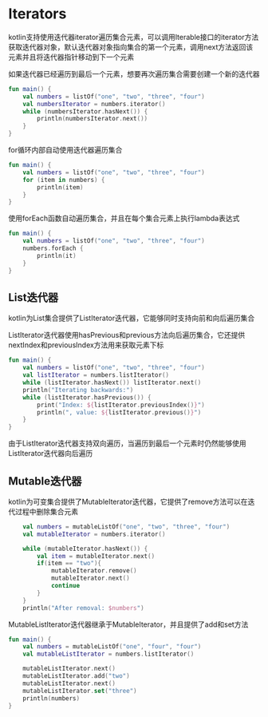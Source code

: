 # Iterators

kotlin支持使用迭代器iterator遍历集合元素，可以调用Iterable接口的iterator方法获取迭代器对象，默认迭代器对象指向集合的第一个元素，调用next方法返回该元素并且将迭代器指针移动到下一个元素

如果迭代器已经遍历到最后一个元素，想要再次遍历集合需要创建一个新的迭代器

```kotlin
fun main() {
    val numbers = listOf("one", "two", "three", "four")
    val numbersIterator = numbers.iterator()
    while (numbersIterator.hasNext()) {
        println(numbersIterator.next())
    }
}
```

for循环内部自动使用迭代器遍历集合

```kotlin
fun main() {
    val numbers = listOf("one", "two", "three", "four")
    for (item in numbers) {
        println(item)
    }
}
```

使用forEach函数自动遍历集合，并且在每个集合元素上执行lambda表达式

```kotlin
fun main() {
    val numbers = listOf("one", "two", "three", "four")
    numbers.forEach {
        println(it)
    }
}
```

## List迭代器
kotlin为List集合提供了ListIterator迭代器，它能够同时支持向前和向后遍历集合

ListIterator迭代器使用hasPrevious和previous方法向后遍历集合，它还提供nextIndex和previousIndex方法用来获取元素下标

```kotlin
fun main() {
    val numbers = listOf("one", "two", "three", "four")
    val listIterator = numbers.listIterator()
    while (listIterator.hasNext()) listIterator.next()
    println("Iterating backwards:")
    while (listIterator.hasPrevious()) {
        print("Index: ${listIterator.previousIndex()}")
        println(", value: ${listIterator.previous()}")
    }
}
```

由于ListIterator迭代器支持双向遍历，当遍历到最后一个元素时仍然能够使用ListIterator迭代器向后遍历

## Mutable迭代器
kotlin为可变集合提供了MutableIterator迭代器，它提供了remove方法可以在迭代过程中删除集合元素

```kotlin
    val numbers = mutableListOf("one", "two", "three", "four")
    val mutableIterator = numbers.iterator()

    while (mutableIterator.hasNext()) {
        val item = mutableIterator.next()
        if(item == "two"){
            mutableIterator.remove()
            mutableIterator.next()
            continue
        }
    }
    println("After removal: $numbers")
```

MutableListIterator迭代器继承于MutableIterator，并且提供了add和set方法

```kotlin
fun main() {
    val numbers = mutableListOf("one", "four", "four") 
    val mutableListIterator = numbers.listIterator()

    mutableListIterator.next()
    mutableListIterator.add("two")
    mutableListIterator.next()
    mutableListIterator.set("three")   
    println(numbers)
}
```

